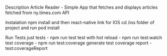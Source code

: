Description
Article Reader - Simple App that fetches and displays articles fetched from ny.times.com API

Instalation
npm install 
and then
react-native link
for IOS 
cd /ios folder of project and run pod install

Run Tests
just tests - npm run test
test with hot reload - npm run test:watch
test coverage - npm run test:coverage
generate test coverage report - test:coverageReport
